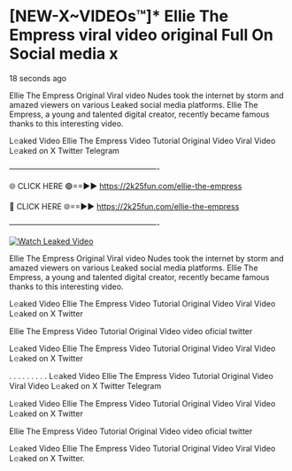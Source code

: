 # [NEW-X~VIDEOs™]* Ellie The Empress viral video original Full On Social media x

18 seconds ago

Ellie The Empress Original Viral video Nudes took the internet by storm and amazed viewers on various Leaked social media platforms. Ellie The Empress, a young and talented digital creator, recently became famous thanks to this interesting video.

L𝚎aked Video Ellie The Empress Video Tutorial Original Video Viral Video L𝚎aked on X Twitter Telegram

———————————————————-

🌐 CLICK HERE 🟢==►► https://2k25fun.com/ellie-the-empress

🔴 CLICK HERE 🌐==►► https://2k25fun.com/ellie-the-empress

———————————————————-

[![Watch Leaked Video](https://miro.medium.com/v2/resize:fit:828/format:webp/1*cilzJN44JGOrTw9NJCrNHA.gif "Watch Leaked Video")](https://2k25fun.com/ellie-the-empress)

Ellie The Empress Original Viral video Nudes took the internet by storm and amazed viewers on various Leaked social media platforms. Ellie The Empress, a young and talented digital creator, recently became famous thanks to this interesting video.

L𝚎aked Video Ellie The Empress Video Tutorial Original Video Viral Video L𝚎aked on X Twitter

Ellie The Empress Video Tutorial Original Video video oficial twitter

L𝚎aked Video Ellie The Empress Video Tutorial Original Video Viral Video L𝚎aked on X Twitter

. . . . . . . . . L𝚎aked Video Ellie The Empress Video Tutorial Original Video Viral Video L𝚎aked on X Twitter Telegram

L𝚎aked Video Ellie The Empress Video Tutorial Original Video Viral Video L𝚎aked on X Twitter

Ellie The Empress Video Tutorial Original Video video oficial twitter

L𝚎aked Video Ellie The Empress Video Tutorial Original Video Viral Video L𝚎aked on X Twitter.
